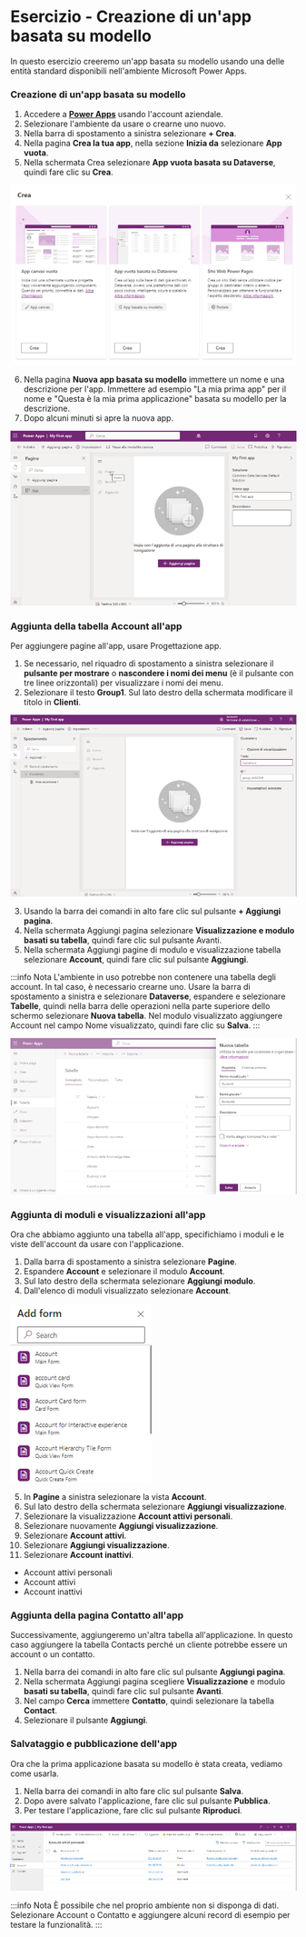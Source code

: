 # Esercizio - Creazione di un'app basata su modello

In questo esercizio creeremo un'app basata su modello usando una delle entità standard disponibili nell'ambiente Microsoft Power Apps.

### Creazione di un'app basata su modello

1. Accedere a [**Power Apps**](https://make.powerapps.com/) usando l'account aziendale.
2. Selezionare l'ambiente da usare o crearne uno nuovo.
3. Nella barra di spostamento a sinistra selezionare **+ Crea**.
4. Nella pagina **Crea la tua app**, nella sezione **Inizia da** selezionare **App vuota**.
5. Nella schermata Crea selezionare **App vuota basata su Dataverse**, quindi fare clic su **Crea**.

![Crea](/img/power-platform/exc-apps/crea-1.png)

6. Nella pagina **Nuova app basata su modello** immettere un nome e una descrizione per l'app. Immettere ad esempio "La mia prima app" per il nome e "Questa è la mia prima applicazione" basata su modello per la descrizione.
7. Dopo alcuni minuti si apre la nuova app.

![app-1](/img/power-platform/exc-apps/app-1.png)

### Aggiunta della tabella Account all'app
Per aggiungere pagine all'app, usare Progettazione app.
1. Se necessario, nel riquadro di spostamento a sinistra selezionare il **pulsante per mostrare** o **nascondere i nomi dei menu** (è il pulsante con tre linee orizzontali) per visualizzare i nomi dei menu.
2. Selezionare il testo **Group1**. Sul lato destro della schermata modificare il titolo in **Clienti**.

![app-2](/img/power-platform/exc-apps/app-2.png)

3. Usando la barra dei comandi in alto fare clic sul pulsante **+ Aggiungi pagina**.
4. Nella schermata Aggiungi pagina selezionare **Visualizzazione e modulo basati su tabella**, quindi fare clic sul pulsante Avanti.
5. Nella schermata Aggiungi pagine di modulo e visualizzazione tabella selezionare **Account**, quindi fare clic sul pulsante **Aggiungi**.

:::info Nota
L'ambiente in uso potrebbe non contenere una tabella degli account. In tal caso, è necessario crearne uno. Usare la barra di spostamento a sinistra e selezionare **Dataverse**, espandere e selezionare **Tabelle**, quindi nella barra delle operazioni nella parte superiore dello schermo selezionare **Nuova tabella**. Nel modulo visualizzato aggiungere Account nel campo Nome visualizzato, quindi fare clic su **Salva**.
:::

![new table](/img/power-platform/exc-apps/new-table-1.png)

### Aggiunta di moduli e visualizzazioni all'app
Ora che abbiamo aggiunto una tabella all'app, specifichiamo i moduli e le viste dell'account da usare con l'applicazione.
1. Dalla barra di spostamento a sinistra selezionare **Pagine**.
2. Espandere **Account** e selezionare il modulo **Account**.
3. Sul lato destro della schermata selezionare **Aggiungi modulo**.
4. Dall'elenco di moduli visualizzato selezionare **Account**.

![add form](/img/power-platform/exc-apps/add-form-1.png)

5. In **Pagine** a sinistra selezionare la vista **Account**.
6. Sul lato destro della schermata selezionare **Aggiungi visualizzazione**.
7. Selezionare la visualizzazione **Account attivi personali**.
8. Selezionare nuovamente **Aggiungi visualizzazione**.
9. Selezionare **Account attivi**.
10. Selezionare **Aggiungi visualizzazione**.
11. Selezionare **Account inattivi**.
* Account attivi personali
* Account attivi
* Account inattivi

### Aggiunta della pagina Contatto all'app
Successivamente, aggiungeremo un'altra tabella all'applicazione. In questo caso aggiungere la tabella Contacts perché un cliente potrebbe essere un account o un contatto.
1. Nella barra dei comandi in alto fare clic sul pulsante **Aggiungi pagina**.
2. Nella schermata Aggiungi pagina scegliere **Visualizzazione** e modulo **basati su tabella**, quindi fare clic sul pulsante **Avanti**.
3. Nel campo **Cerca** immettere **Contatto**, quindi selezionare la tabella **Contact**.
4. Selezionare il pulsante **Aggiungi**.

### Salvataggio e pubblicazione dell'app
Ora che la prima applicazione basata su modello è stata creata, vediamo come usarla.
1. Nella barra dei comandi in alto fare clic sul pulsante **Salva**.
2. Dopo avere salvato l'applicazione, fare clic sul pulsante **Pubblica**.
3. Per testare l'applicazione, fare clic sul pulsante **Riproduci**.

![account attivi personali](/img/power-platform/exc-apps/account-1.png)

:::info Nota
È possibile che nel proprio ambiente non si disponga di dati. Selezionare Account o Contatto e aggiungere alcuni record di esempio per testare la funzionalità.
:::